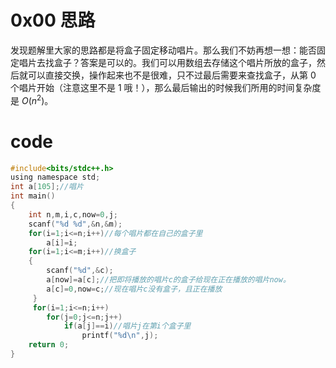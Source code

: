 # 0x00 思路
   发现题解里大家的思路都是将盒子固定移动唱片。那么我们不妨再想一想：能否固定唱片去找盒子？答案是可以的。我们可以用数组去存储这个唱片所放的盒子，然后就可以直接交换，操作起来也不是很难，只不过最后需要来查找盒子，从第 $0$ 个唱片开始（注意这里不是 $1$ 哦！），那么最后输出的时候我们所用的时间复杂度是 $O(n^2)$。
# code
```c
#include<bits/stdc++.h>
using namespace std;
int a[105];//唱片
int main()
{
	int n,m,i,c,now=0,j;
   	scanf("%d %d",&n,&m);
    for(i=1;i<=n;i++)//每个唱片都在自己的盒子里
        a[i]=i;
    for(i=1;i<=m;i++)//换盒子
    {
    	scanf("%d",&c);
    	a[now]=a[c];//把即将播放的唱片c的盒子给现在正在播放的唱片now。
      	a[c]=0,now=c;//现在唱片c没有盒子，且正在播放
     }
     for(i=1;i<=n;i++)
     	for(j=0;j<=n;j++)
     		if(a[j]==i)//唱片j在第i个盒子里
         		printf("%d\n",j);
    return 0;
}
 ```